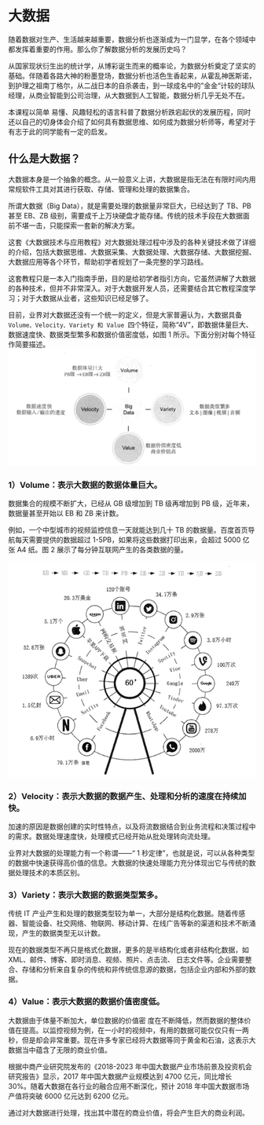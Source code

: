 # 大数据
随着数据对生产、生活越来越重要，数据分析也逐渐成为一门显学，在各个领域中都发挥着重要的作用。那么你了解数据分析的发展历史吗？

从国家现状衍生出的统计学，从博彩诞生而来的概率论，为数据分析奠定了坚实的基础。伴随着各路大神的粉墨登场，数据分析也活色生香起来，从霍乱神医斯诺，到护理之祖南丁格尔，从二战日本的自杀袭击，到一球成名中的”金金“计较的球队经理，从商业智能到公司治理，从大数据到人工智能，数据分析几乎无处不在。

本课程以简单 易懂、风趣轻松的语言科普了数据分析跌宕起伏的发展历程，同时还以自己的切身体会介绍了如何具有数据思维、如何成为数据分析师等，希望对于有志于此的同学能有一定的启发。

## 什么是大数据？
大数据本身是一个抽象的概念。从一般意义上讲，大数据是指无法在有限时间内用常规软件工具对其进行获取、存储、管理和处理的数据集合。

所谓大数据（Big Data），就是需要处理的数据量非常巨大，已经达到了 TB、PB 甚至 EB、ZB 级别，需要成千上万块硬盘才能存储。传统的技术手段在大数据面前不堪一击，只能探索一套新的解决方案。

这套《大数据技术与应用教程》对大数据处理过程中涉及的各种关键技术做了详细的介绍，包括大数据思维、大数据采集、大数据处理、大数据存储、大数据挖掘、大数据应用等各个环节，帮助初学者规划了一条完整的学习路线。

这套教程只是一本入门指南手册，目的是给初学者指引方向，它虽然讲解了大数据的各种技术，但并不非常深入。对于大数据开发人员，还需要结合其它教程深度学习；对于大数据从业者，这些知识已经足够了。


目前，业界对大数据还没有一个统一的定义，但是大家普遍认为，大数据具备 `Volume、Velocity、Variety 和 Value `四个特征，简称“4V”，即数据体量巨大、数据速度快、数据类型繁多和数据价值密度低，如图 1 所示。下面分别对每个特征作简要描述。
![4V](./img/4v.gif)

### 1）Volume：表示大数据的数据体量巨大。
数据集合的规模不断扩大，已经从 GB 级增加到 TB 级再增加到 PB 级，近年来，数据量甚至开始以 EB 和 ZB 来计数。

例如，一个中型城市的视频监控信息一天就能达到几十 TB 的数据量。百度首页导航每天需要提供的数据超过 1-5PB，如果将这些数据打印出来，会超过 5000 亿张 A4 纸。图 2 展示了每分钟互联网产生的各类数据的量。

![4V](./img/Volume.gif)

### 2）Velocity：表示大数据的数据产生、处理和分析的速度在持续加快。
加速的原因是数据创建的实时性特点，以及将流数据结合到业务流程和决策过程中的需求。数据处理速度快，处理模式已经开始从批处理转向流处理。

业界对大数据的处理能力有一个称谓——“ 1 秒定律”，也就是说，可以从各种类型的数据中快速获得高价值的信息。大数据的快速处理能力充分体现出它与传统的数据处理技术的本质区别。


### 3）Variety：表示大数据的数据类型繁多。
传统 IT 产业产生和处理的数据类型较为单一，大部分是结构化数据。随着传感器、智能设备、社交网络、物联网、移动计算、在线广告等新的渠道和技术不断涌现，产生的数据类型无以计数。

现在的数据类型不再只是格式化数据，更多的是半结构化或者非结构化数据，如 XML、邮件、博客、即时消息、视频、照片、点击流、 日志文件等。企业需要整合、存储和分析来自复杂的传统和非传统信息源的数据，包括企业内部和外部的数据。


### 4）Value：表示大数据的数据价值密度低。
大数据由于体量不断加大，单位数据的价值密 度在不断降低，然而数据的整体价值在提高。以监控视频为例，在一小时的视频中，有用的数据可能仅仅只有一两秒，但是却会非常重要。现在许多专家已经将大数据等同于黄金和石油，这表示大数据当中蕴含了无限的商业价值。

根据中商产业研究院发布的《2018-2023 年中国大数据产业市场前景及投资机会研究报告》显示，2017 年中国大数据产业规模达到 4700 亿元，同比增长 30%。随着大数据在各行业的融合应用不断深化，预计 2018 年中国大数据市场产值将突破 6000 亿元达到 6200 亿元。

通过对大数据进行处理，找出其中潜在的商业价值，将会产生巨大的商业利润。


